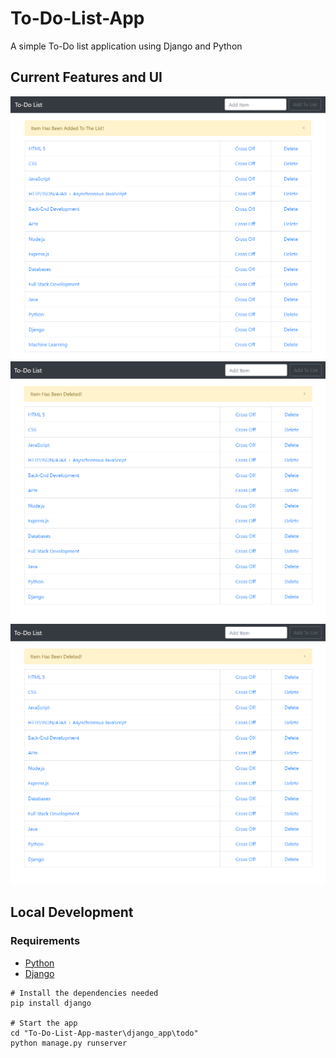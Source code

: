 # To-Do-List-App
A simple To-Do list application using Django and Python

## Current Features and UI

<img src="images/Image1.PNG">    
<img src="images/Image2.PNG"> 
<img src="images/Image2.PNG">


## Local Development
### Requirements
 - [Python](https://www.python.org/downloads/)
 - [Django](https://www.djangoproject.com/)

```
# Install the dependencies needed
pip install django

# Start the app
cd "To-Do-List-App-master\django_app\todo" 
python manage.py runserver

```
